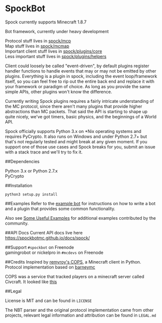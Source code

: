 SpockBot
=====

Spock currently supports Minecraft 1.8.7


Bot framework, currently under heavy development

Protocol stuff lives in [spock/mcp](spock/mcp)  
Map stuff lives in [spock/mcmap](spock/mcmap)  
Important client stuff lives in [spock/plugins/core](spock/plugins/core)  
Less important stuff lives in [spock/plugins/helpers](spock/plugins/helpers)  

Client could loosely be called "event-driven", by default plugins register
handler functions to handle events that may or may not be emitted by other
plugins. Everything is a plugin in spock, including the event loop/framework
itself, so you can feel free to rip out the entire back end and replace it with
your framework or paradigm of choice. As long as you provide the same simple
APIs, other plugins won't know the difference.

Currently writing Spock plugins requires a fairly intricate understanding of the
MC protocol, since there aren't many plugins that provide higher abstractions
than MC packets. That said the API is starting to shape up quite nicely, we've
got timers, basic physics, and the beginnings of a World API.

Spock officially supports Python 3.x on \*Nix operating systems and requires
PyCrypto. It also runs on Windows and under Python 2.7+ but that's not regularly
tested and might break at any given moment. If you support one of those use
cases and Spock breaks for you, submit an issue with a stack trace and we'll try
to fix it.

##Dependencies

Python 3.x or Python 2.7.x  
PyCrypto

##Installation

`python3 setup.py install`  

##Examples
Refer to the [example bot](https://github.com/SpockBotMC/SpockBot/tree/master/examples/basic) for instructions on how to write a bot and a plugin that provides some common functionality.

Also see [Some Useful Examples](https://github.com/SpockBotMC/SpockBot-Contrib/tree/master/examples) for additional examples contributed by the community.

##API Docs
Current API docs live here https://spockbotmc.github.io/docs/spock/

##Support
`#spockbot` on Freenode  
gamingrobot or nickelpro in `#mcdevs` on Freenode

##Credits
Inspired by [remyroy's COPS](http://www.reddit.com/r/Civcraft/comments/13kwjm/introducing_the_cops_civcraft_online_player_status/),
a Minecraft client in Python. Protocol implementation based on [barneymc](https://github.com/barneygale/barneymc)

COPS was a service that tracked players on a minecraft server called Civcraft. It looked like [this](http://i.imgur.com/SR2qII5.jpg)

##Legal

License is MIT and can be found in `LICENSE`

The NBT parser and the original protocol implementation came from other projects,
relevant legal information and attribution can be found in `LEGAL.md`
